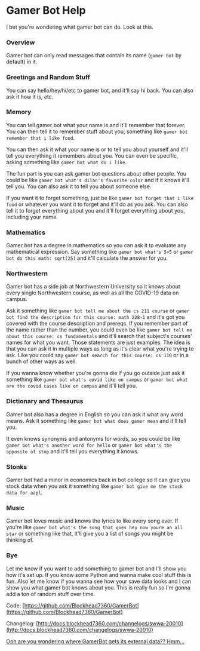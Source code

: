 # Gamer Bot Help
I bet you're wondering what gamer bot can do. Look at this.

### Overview
Gamer bot can only read messages that contain its name (`gamer bot` by default) in it.

### Greetings and Random Stuff
You can say hello/hey/hi/etc to gamer bot, and it'll say hi back. You can also ask it how it is, etc.

### Memory
You can tell gamer bot what your name is and it'll remember that forever. You can then tell it to remember stuff about you, something like `gamer bot remember that i like food`.

You can then ask it what your name is or to tell you about yourself and it'll tell you everything it remembers about you. You can even be specific, asking something like `gamer bot what do i like`.

The fun part is you can ask gamer bot questions about other people. You could be like `gamer bot what's dilan's favorite color` and if it knows it'll tell you. You can also ask it to tell you about someone else.

If you want it to forget something, just be like `gamer bot forget that i like food` or whatever you want it to forget and it'll do as you ask. You can also tell it to forget everything about you and it'll forget everything about you, including your name.

### Mathematics
Gamer bot has a degree in mathematics so you can ask it to evaluate any mathematical expression. Say something like `gamer bot what's 5+5` or `gamer bot do this math: sqrt(25)` and it'll calculate the answer for you.

### Northwestern
Gamer bot has a side job at Northwestern University so it knows about every single Northwestern course, as well as all the COVID-19 data on campus.

Ask it something like `gamer bot tell me about the cs 211 course` or `gamer bot find the description for this course: math 228-1` and it's got you covered with the course description and prereqs. If you remember part of the name rather than the number, you could even be like `gamer bot tell me about this course: cs fundamentals` and it'll search that subject's courses' names for what you want. Those statements are just examples. The idea is that you can ask it in multiple ways as long as it's clear what you're trying to ask. Like you could say `gamer bot search for this course: cs 110` or in a bunch of other ways as well.

If you wanna know whether you're gonna die if you go outside just ask it something like `gamer bot what's covid like on campus` or `gamer bot what are the covid cases like on campus` and it'll tell you.

### Dictionary and Thesaurus
Gamer bot also has a degree in English so you can ask it what any word means. Ask it something like `gamer bot what does gamer mean` and it'll tell you.

It even knows synonyms and antonyms for words, so you could be like `gamer bot what's another word for hello` or `gamer bot what's the opposite of stop` and it'll tell you everything it knows.

### Stonks
Gamer bot had a minor in economics back in bot college so it can give you stock data when you ask it something like `gamer bot give me the stock data for aapl`.

### Music
Gamer bot loves music and knows the lyrics to like every song ever. If you're like `gamer bot what's the song that goes hey now youre an all star` or something like that, it'll give you a list of songs you might be thinking of. 

### Bye
Let me know if you want to add something to gamer bot and I'll show you how it's set up. If you know some Python and wanna make cool stuff this is fun. Also let me know if you wanna see how your save data looks and I can show you what gamer bot knows about you. This is really fun so I'm gonna add a ton of random stuff over time.

Code: [https://github.com/Blockhead7360/GamerBot](https://github.com/Blockhead7360/GamerBot)

Changelog: [http://docs.blockhead7360.com/changelogs/swwa-20010](http://docs.blockhead7360.com/changelogs/swwa-20010)

[Ooh are you wondering where GamerBot gets its external data?? Hmm...](https://github.com/Blockhead7360/GamerBot/blob/main/README.md)
